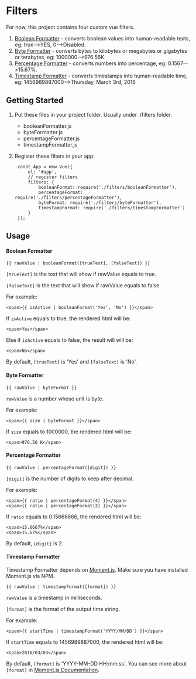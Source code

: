 # Filters

For now, this project contains four custom vue filters.

1. [Boolean Formatter](#boolean-formatter) - converts boolean values into human-readable texts, eg: true-->YES, 0-->Disabled.
2. [Byte Formatter](#byte-formatter) - converts bytes to kilobytes or megabytes or gigabytes or terabytes, eg: 1000000-->976.56K.
3. [Percentage Formatter](#percentage-formatter) - converts numbers into percentage, eg: 0.1567-->15.67%.
4. [Timestamp Formatter](#timestamp-formatter) - converts timestamps into human-readable time, eg: 1456989887000-->Thursday, March 3rd, 2016

## Getting Started

1. Put these files in your project folder. Usually under ./filters folder.

    - booleanFormatter.js
    - byteFormatter.js
    - percentageFormatter.js
    - timestampFormatter.js

2. Register these filters in your app:

        const App = new Vue({
            el: '#app',
            // register filters
            filters: {
                booleanFormat: require('./filters/booleanFormatter'),
                percentageFormat: require('./filters/percentageFormatter'),
                byteFormat: require('./filters/byteFormatter'),
                timestampFormat: require('./filters/timestampFormatter')
            }
        });

## Usage

#### Boolean Formatter

`{{ rawValue | booleanFormat([trueText], [falseText]) }}`

`[trueText]` is the text that will show if rawValue equals to true.

`[falseText]` is the text that will show if rawValue equals to false.

For example:

    <span>{{ isActive | booleanFormat('Yes', 'No') }}</span>

If `isActive` equals to true, the rendered html will be:

    <span>Yes</span>

Else if `isActive` equals to false, the result will will be:

    <span>No</span>

By default, `[trueText]` is 'Yes' and `[falseText]` is 'No'.

#### Byte Formatter

`{{ rawValue | byteFormat }}`

`rawValue` is a number whose unit is byte.

For example:

    <span>{{ size | byteFormat }}</span>

If `size` equals to 1000000, the rendered html will be:

    <span>976.56 K</span>

#### Percentage Formatter

`{{ rawValue | percentageFormat([digit]) }}`

`[digit]` is the number of digits to keep after decimal.

For example:

    <span>{{ ratio | percentageFormat(4) }}</span>
    <span>{{ ratio | percentageFormat(2) }}</span>

If `ratio` equals to 0.15666666, the rendered html will be:

    <span>15.6667%</span>
    <span>15.67%</span>

By default, `[digit]` is 2.

#### Timestamp Formatter

Timestamp Formatter depends on [Moment.js](http://momentjs.com/). Make sure you have installed Moment.js via NPM.

`{{ rawValue | timestampFormat([format]) }}`

`rawValue` is a timestamp in milliseconds.

`[format]` is the format of the output time string.

For example:

    <span>{{ startTime | timestampFormat('YYYY/MM/DD') }}</span>

If `startTime` equals to 1456989887000, the rendered html will be:

    <span>2016/03/03</span>

By default, `[format]` is 'YYYY-MM-DD HH:mm:ss'. You can see more about `[format]` in [Moment.js Documentation](http://momentjs.com/docs/#/parsing/string-format/).
